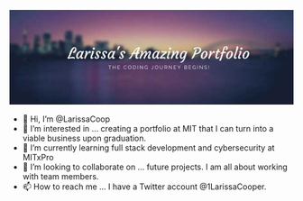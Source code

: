 ![](https://github.com/LarissaCoop/PacMan-Assignment/blob/main/Larissa's-Amazing-Portfolio.jpg)
- 👋 Hi, I’m @LarissaCoop
- 👀 I’m interested in ... creating a portfolio at MIT that I can turn into a viable business upon graduation. 
- 🌱 I’m currently learning full stack development and cybersecurity at MITxPro
- 💞️ I’m looking to collaborate on ... future projects.  I am all about working with team members. 
- 📫 How to reach me ... I have a Twitter account @1LarissaCooper.

<!---
LarissaCoop/LarissaCoop is a ✨ special ✨ repository because its `README.md` (this file) appears on your GitHub profile.
You can click the Preview link to take a look at your changes.
--->
